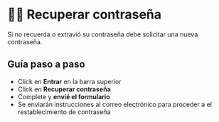 # 🤦‍♂️ Recuperar contraseña

Si no recuerda o extravió su contraseña debe solicitar una nueva contraseña.

## Guía paso a paso

* Click en **Entrar** en la barra superior
* Click en **Recuperar contraseña**
* Complete y **envié el formulario**
* Se enviarán instrucciones al correo electrónico para proceder a el restablecimiento de contraseña

<!-- <img class="media-screen" src="../../src/screen/forgot.png" width="400"/> -->
<!-- <img class="media-screen" src="../../src/screen/login.png" width="400"/> -->
<!-- <img class="media-screen" src="../../src/screen/entrar.png" width="400"/> -->
